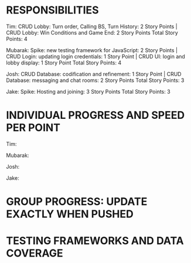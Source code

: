 # RESPONSIBILITIES

Tim: CRUD Lobby: Turn order, Calling BS, Turn History: 2 Story Points | CRUD Lobby: Win Conditions and Game End: 2 Story Points
Total Story Points: 4

Mubarak: Spike: new testing framework for JavaScript: 2 Story Points | CRUD Login: updating login credentials: 1 Story Point | CRUD UI: login and lobby display: 1 Story Point
Total Story Points: 4

Josh: CRUD Database: codification and refinement: 1 Story Point | CRUD Database: messaging and chat rooms: 2 Story Points
Total Story Points: 3

Jake: Spike: Hosting and joining: 3 Story Points
Total Story Points: 3

# INDIVIDUAL PROGRESS AND SPEED PER POINT

Tim:

Mubarak:

Josh:

Jake:


# GROUP PROGRESS: UPDATE EXACTLY WHEN PUSHED



# TESTING FRAMEWORKS AND DATA COVERAGE
